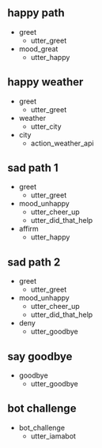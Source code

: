 ## happy path
* greet
  - utter_greet
* mood_great
  - utter_happy

## happy weather
* greet
  - utter_greet
* weather
  - utter_city
* city
  - action_weather_api

## sad path 1
* greet
  - utter_greet
* mood_unhappy
  - utter_cheer_up
  - utter_did_that_help
* affirm
  - utter_happy

## sad path 2
* greet
  - utter_greet
* mood_unhappy
  - utter_cheer_up
  - utter_did_that_help
* deny
  - utter_goodbye

## say goodbye
* goodbye
  - utter_goodbye

## bot challenge
* bot_challenge
  - utter_iamabot
